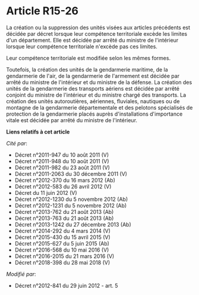 # Article R15-26

La création ou la suppression des unités visées aux articles précédents est décidée par décret lorsque leur compétence
territoriale excède les limites d'un département. Elle est décidée par arrêté du ministre de l'intérieur lorsque leur
compétence territoriale n'excède pas ces limites.

Leur compétence territoriale est modifiée selon les mêmes formes.

Toutefois, la création des unités de la gendarmerie maritime, de la gendarmerie de l'air, de la gendarmerie de l'armement est
décidée par arrêté du ministre de l'intérieur et du ministre de la défense. La création des unités de la gendarmerie des
transports aériens est décidée par arrêté conjoint du ministre de l'intérieur et du ministre chargé des transports. La
création des unités autoroutières, aériennes, fluviales, nautiques ou de montagne de la gendarmerie départementale et des
pelotons spécialisés de protection de la gendarmerie placés auprès d'installations d'importance vitale est décidée par arrêté
du ministre de l'intérieur.

**Liens relatifs à cet article**

_Cité par_:

  - Décret n°2011-947 du 10 août 2011 (V)
  - Décret n°2011-948 du 10 août 2011 (V)
  - Décret n°2011-982 du 23 août 2011 (V)
  - Décret n°2011-2063 du 30 décembre 2011 (V)
  - Décret n°2012-370 du 16 mars 2012 (Ab)
  - Décret n°2012-583 du 26 avril 2012 (V)
  - Décret du 11 juin 2012 (V)
  - Décret n°2012-1230 du 5 novembre 2012 (Ab)
  - Décret n°2012-1231 du 5 novembre 2012 (Ab)
  - Décret n°2013-762 du 21 août 2013 (Ab)
  - Décret n°2013-763 du 21 août 2013 (Ab)
  - Décret n°2013-1242 du 27 décembre 2013 (Ab)
  - Décret n°2014-292 du 4 mars 2014 (V)
  - Décret n°2015-430 du 15 avril 2015 (V)
  - Décret n°2015-627 du 5 juin 2015 (Ab)
  - Décret n°2016-568 du 10 mai 2016 (V)
  - Décret n°2016-2015 du 21 mars 2016 (V)
  - Décret n°2018-398 du 28 mai 2018 (V)

_Modifié par_:

  - Décret n°2012-841 du 29 juin 2012 - art. 5
